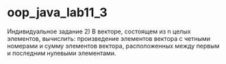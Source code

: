 # oop_java_lab11_3

Индивидуальное задание
2) В векторе, состоящем из n целых элементов, вычислить: произведение элементов
вектора с четными номерами и сумму элементов вектора, расположенных
между первым и последним нулевыми элементами.

